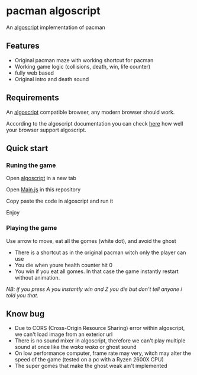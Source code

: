 # pacman algoscript
An [algoscript](http://www.algoscript.info/) implementation of pacman

## Features
* Original pacman maze with working shortcut for pacman
* Working game logic (collisions, death, win, life counter)
* fully web based
* Original intro and death sound

## Requirements
An [algoscript](http://www.algoscript.info/) compatible browser, any modern browser should work.

According to the algoscript documentation you can check [here](http://html5test.com/) how well your browser support algoscript.

## Quick start
### Runing the game
Open [algoscript](http://www.algoscript.info/) in a new tab

Open [Main.js](https://github.com/happy44300/pac-man-algoscript-clone/blob/master/Main.js) in this repository

Copy paste the code in algoscript and run it

Enjoy
### Playing the game

Use arrow to move, eat all the gomes (white dot), and avoid the ghost

* There is a shortcut as in the original pacman witch only the player can use
* You die when youre health counter hit 0
* You win if you eat all gomes. In that case the game instantly restart without animation.

*NB: if you press A you instantly win and Z you die but don't tell anyone i told you that.*

## Know bug
* Due to CORS (Cross-Origin Resource Sharing) error within algoscript, we can't load image from an exterior url
* There is no sound mixer in algoscript, therefore we can't play multiple sound at once like the *waka waka* or ghost sound
* On low performance computer, frame rate may very, witch may alter the speed of the game (tested on a pc with a Ryzen 2600X CPU)
* The super gomes that make the ghost weak ain't implemented

